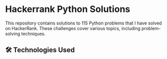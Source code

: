 # Hackerrank Python Solutions
This repository contains solutions to 115 Python problems that I have solved on HackerRank. These challenges cover various topics, including problem-solving techniques.

## 🛠️ Technologies Used

